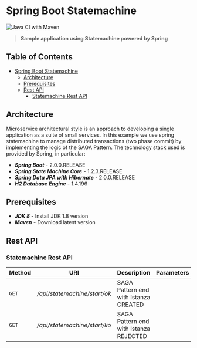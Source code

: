 # Spring Boot Statemachine

![Java CI with Maven](https://github.com/gcalsolaro/spring-cloud-admin/workflows/Java%20CI%20with%20Maven/badge.svg)
> **Sample application using Statemachine powered by Spring**


## Table of Contents

   * [Spring Boot Statemachine](#spring-boot-statemachine)
      * [Architecture](#architecture)
      * [Prerequisites](#prerequisites)
      * [Rest API](#rest-api)
         * [Statemachine Rest API](#statemachine-rest-api)
      

## Architecture

Microservice architectural style is an approach to developing a single application as a suite of small services.
In this example we use spring statemachine to manage distributed transactions (two phase commit) by implementing the logic of the SAGA Pattern.
The technology stack used is provided by Spring, in particular:

* **_Spring Boot_** - 2.0.0.RELEASE
* **_Spring State Machine Core_** - 1.2.3.RELEASE
* **_Spring Data JPA with Hibernate_** - 2.0.0.RELEASE
* **_H2 Database Engine_** - 1.4.196

## Prerequisites
* **_JDK 8_** - Install JDK 1.8 version
* **_Maven_** - Download latest version



## Rest API

### Statemachine Rest API

Method | URI | Description | Parameters |
--- | --- | --- | --- |
`GET` | */api/statemachine/start/ok* | SAGA Pattern end with Istanza CREATED
`GET` | */api/statemachine/start/ko* | SAGA Pattern end with Istanza REJECTED
